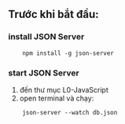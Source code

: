## Trước khi bắt đầu:
### install JSON Server
```
    npm install -g json-server
```
### start JSON Server
1. đến thư mục L0-JavaScript
2. open terminal và chạy: 
```
    json-server --watch db.json
```